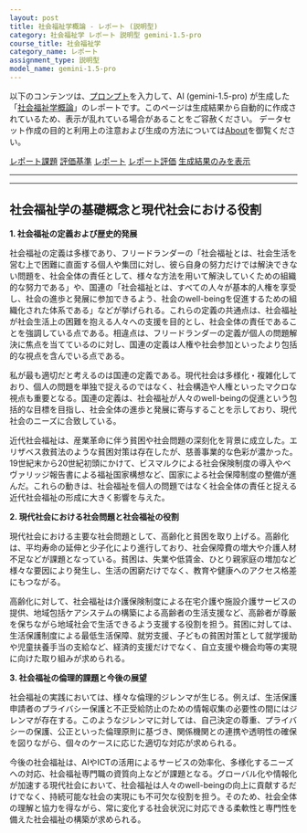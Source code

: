 ```yaml
---
layout: post
title: 社会福祉学概論 - レポート (説明型)
category: 社会福祉学 レポート 説明型 gemini-1.5-pro
course_title: 社会福祉学
category_name: レポート
assignment_type: 説明型
model_name: gemini-1.5-pro
---
```


以下のコンテンツは、[プロンプト](http://127.0.0.1:8000/generated/社会福祉学/gemini-1.5-pro/prompt_レポート-説明型.md)を入力して、AI (gemini-1.5-pro) が生成した「[社会福祉学概論](/contents/社会福祉学/)」のレポートです。このページは生成結果から自動的に作成されているため、表示が乱れている場合があることをご容赦ください。
データセット作成の目的と利用上の注意および生成の方法については[About](/About)を御覧ください。

[レポート課題](../レポート課題-説明型)
[評価基準](../評価基準-説明型)
[レポート](../レポート-説明型)
[レポート評価](../レポート評価-説明型)
[生成結果のみを表示](http://127.0.0.1:8000/generated/社会福祉学/gemini-1.5-pro/レポート-説明型.md)
  

***
***
  
## 社会福祉学の基礎概念と現代社会における役割

**1. 社会福祉の定義および歴史的発展**

社会福祉の定義は多様であり、フリードランダーの「社会福祉とは、社会生活を営む上で困難に直面する個人や集団に対し、彼ら自身の努力だけでは解決できない問題を、社会全体の責任として、様々な方法を用いて解決していくための組織的な努力である」や、国連の「社会福祉とは、すべての人々が基本的人権を享受し、社会の進歩と発展に参加できるよう、社会のwell-beingを促進するための組織化された体系である」などが挙げられる。これらの定義の共通点は、社会福祉が社会生活上の困難を抱える人々への支援を目的とし、社会全体の責任であることを強調している点である。相違点は、フリードランダーの定義が個人の問題解決に焦点を当てているのに対し、国連の定義は人権や社会参加といったより包括的な視点を含んでいる点である。

私が最も適切だと考えるのは国連の定義である。現代社会は多様化・複雑化しており、個人の問題を単独で捉えるのではなく、社会構造や人権といったマクロな視点も重要となる。国連の定義は、社会福祉が人々のwell-beingの促進という包括的な目標を目指し、社会全体の進歩と発展に寄与することを示しており、現代社会のニーズに合致している。

近代社会福祉は、産業革命に伴う貧困や社会問題の深刻化を背景に成立した。エリザベス救貧法のような貧困対策は存在したが、慈善事業的な色彩が濃かった。19世紀末から20世紀初頭にかけて、ビスマルクによる社会保険制度の導入やベヴァリッジ報告書による福祉国家構想など、国家による社会保障制度の整備が進んだ。これらの動きは、社会福祉を個人の問題ではなく社会全体の責任と捉える近代社会福祉の形成に大きく影響を与えた。

**2. 現代社会における社会問題と社会福祉の役割**

現代社会における主要な社会問題として、高齢化と貧困を取り上げる。高齢化は、平均寿命の延伸と少子化により進行しており、社会保障費の増大や介護人材不足などが課題となっている。貧困は、失業や低賃金、ひとり親家庭の増加など様々な要因により発生し、生活の困窮だけでなく、教育や健康へのアクセス格差にもつながる。

高齢化に対して、社会福祉は介護保険制度による在宅介護や施設介護サービスの提供、地域包括ケアシステムの構築による高齢者の生活支援など、高齢者が尊厳を保ちながら地域社会で生活できるよう支援する役割を担う。貧困に対しては、生活保護制度による最低生活保障、就労支援、子どもの貧困対策として就学援助や児童扶養手当の支給など、経済的支援だけでなく、自立支援や機会均等の実現に向けた取り組みが求められる。

**3. 社会福祉の倫理的課題と今後の展望**

社会福祉の実践においては、様々な倫理的ジレンマが生じる。例えば、生活保護申請者のプライバシー保護と不正受給防止のための情報収集の必要性の間にはジレンマが存在する。このようなジレンマに対しては、自己決定の尊重、プライバシーの保護、公正といった倫理原則に基づき、関係機関との連携や透明性の確保を図りながら、個々のケースに応じた適切な対応が求められる。

今後の社会福祉は、AIやICTの活用によるサービスの効率化、多様化するニーズへの対応、社会福祉専門職の資質向上などが課題となる。グローバル化や情報化が加速する現代社会において、社会福祉は人々のwell-beingの向上に貢献するだけでなく、持続可能な社会の実現にも不可欠な役割を担う。そのため、社会全体の理解と協力を得ながら、常に変化する社会状況に対応できる柔軟性と専門性を備えた社会福祉の構築が求められる。
